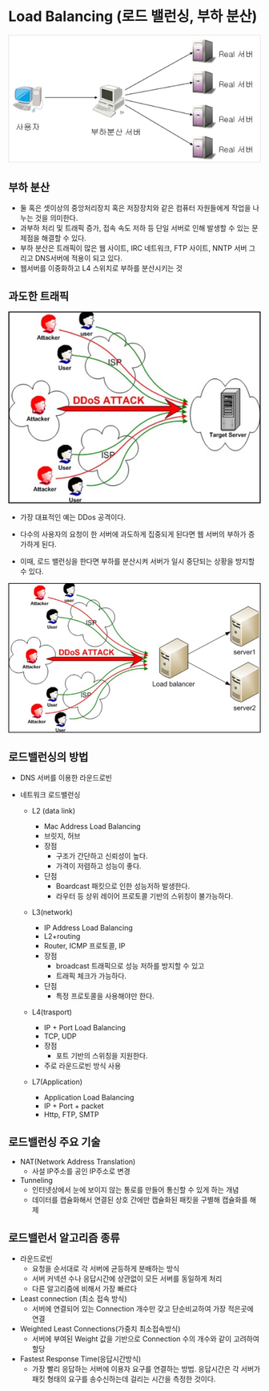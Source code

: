 # Load Balancing (로드 밸런싱, 부하 분산)

![loadbalancing](./img/loadbalancing.jpeg)

## 부하 분산

- 둘 혹은 셋이상의 중앙처리장치 혹은 저장장치와 같은 컴퓨터 자원들에게 작업을 나누는 것을 의미한다.
- 과부하 처리 및 트래픽 증가, 접속 속도 저하 등 단일 서버로 인해 발생할 수 있는 문제점을 해결할 수 있다.
- 부하 분산은 트래픽이 많은 웹 사이트, IRC 네트워크, FTP 사이트, NNTP 서버 그리고 DNS서버에 적용이 되고 있다.
- 웹서버를 이중화하고 L4 스위치로 부하를 분산시키는 것

## 과도한 트래픽
![ddos](./img/ddos.png)
- 가장 대표적인 예는 DDos 공격이다.

- 다수의 사용자의 요청이 한 서버에 과도하게 집중되게 된다면 웹 서버의 부하가 증가하게 된다.
- 이때, 로드 밸런싱을 한다면 부하를 분산시켜 서버가 일시 중단되는 상황을 방지할 수 있다.

![balancer](./img/balancer.png)

## 로드밸런싱의 방법

- DNS 서버를 이용한 라운드로빈
- 네트워크 로드밸런싱

  - L2 (data link)
    - Mac Address Load Balancing
    - 브릿지, 허브
    - 장점
      - 구조가 간단하고 신뢰성이 높다.
      - 가격이 저렴하고 성능이 좋다.
    - 단점
      - Boardcast 패킷으로 인한 성능저하 발생한다.
      - 라우터 등 상위 레이어 프로토콜 기반의 스위칭이 불가능하다.
  - L3(network)

    - IP Address Load Balancing
    - L2+routing
    - Router, ICMP 프로토콜, IP
    - 장점
      - broadcast 트래픽으로 성능 저하를 방지할 수 있고
      - 트래픽 체크가 가능하다.
    - 단점
      - 특정 프로토콜을 사용해야만 한다.

  - L4(trasport)
    - IP + Port Load Balancing
    - TCP, UDP
    - 장점
      - 포트 기반의 스위칭을 지원한다.
    - 주로 라운드로빈 방식 사용
  - L7(Application)
    - Application Load Balancing
    - IP + Port + packet
    - Http, FTP, SMTP

## 로드밸런싱 주요 기술

- NAT(Network Address Translation)
  - 사설 IP주소를 공인 IP주소로 변경
- Tunneling
  - 인터넷상에서 눈에 보이지 않는 통로를 만들어 통신할 수 있게 하는 개념
  - 데이터를 캡슐화해서 연결된 상호 간에만 캡슐화된 패킷을 구별해 캡슐화를 해제

## 로드밸런서 알고리즘 종류

- 라운드로빈
  - 요청을 순서대로 각 서버에 균등하게 분배하는 방식
  - 서버 커넥션 수나 응답시간에 상관없이 모든 서버를 동일하게 처리
  - 다른 알고리즘에 비해서 가장 빠르다
- Least connection (최소 접속 방식)
  - 서버에 연결되어 있는 Connection 개수만 갖고 단순비교하여 가장 적은곳에 연결
- Weighted Least Connections(가중치 최소접속방식)
  - 서버에 부여된 Weight 값을 기반으로 Connection 수의 개수와 같이 고려하여 할당
- Fastest Response Time(응답시간방식)
  - 가장 빨리 응답하는 서버에 이용자 요구를 연결하는 방법. 응답시간은 각 서버가 패킷 형태의 요구를 송수신하는데 걸리는 시간을 측정한 것이다.
